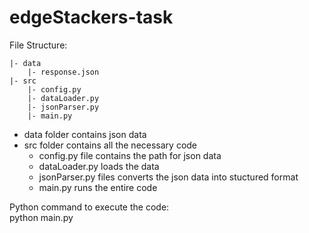 # edgeStackers-task

File Structure:

	|- data
		|- response.json
	|- src
		|- config.py
		|- dataLoader.py
		|- jsonParser.py
		|- main.py

- data folder contains json data
- src folder contains all the necessary code
	- config.py file contains the path for json data
	- dataLoader.py loads the data
	- jsonParser.py files converts the json data into stuctured format
	- main.py runs the entire code 


Python command to execute the code:  
		python main.py
